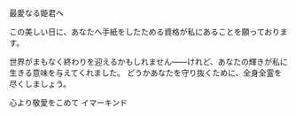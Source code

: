 <!-- title: 姫君へ～ -->

最愛なる姫君へ

この美しい日に、あなたへ手紙をしたためる資格が私にあることを願っております。

世界がまもなく終わりを迎えるかもしれません――けれど、あなたの輝きが私に生きる意味を与えてくれました。
どうかあなたを守り抜くために、全身全霊を尽くしましょう。

心より敬愛をこめて
イマーキンド
